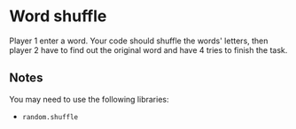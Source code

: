 Word shuffle
============

Player 1 enter a word. Your code should shuffle the words' letters, then player 2 have to find out the original word and have 4 tries to finish the task.

## Notes

You may need to use the following libraries:

- ```random.shuffle```
